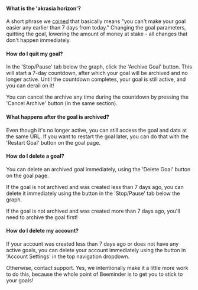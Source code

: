 #### What is the 'akrasia horizon'?
A short phrase we [coined](http://blog.beeminder.com/dial/) that basically means "you can't make your goal easier any earlier than 7 days from today."  Changing the goal parameters, quitting the goal, lowering the amount of money at stake - all changes that don't happen immediately.

#### How do I quit my goal?
In the 'Stop/Pause' tab below the graph, click the 'Archive Goal' button.  This will start a 7-day countdown, after which your goal will be archived and no longer active.  Until the countdown completes, your goal is still active, and you can derail on it!

You can cancel the archive any time during the countdown by pressing the 'Cancel Archive' button (in the same section).

#### What happens after the goal is archived?
Even though it's no longer active, you can still access the goal and data at the same URL.  If you want to restart the goal later, you can do that with the 'Restart Goal' button on the goal page.

#### How do I delete a goal?
You can delete an archived goal immediately, using the 'Delete Goal' button on the goal page.

If the goal is not archived and was created less than 7 days ago, you can delete it immediately using the button in the 'Stop/Pause' tab below the graph.

If the goal is not archived and was created more than 7 days ago, you'll need to archive the goal first!

#### How do I delete my account?
If your account was created less than 7 days ago or does not have any active goals, you can delete your account immediately using the button in 'Account Settings' in the top navigation dropdown.  

Otherwise, contact support.  Yes, we intentionally make it a little more work to do this, because the whole point of Beeminder is to get you to stick to your goals!
